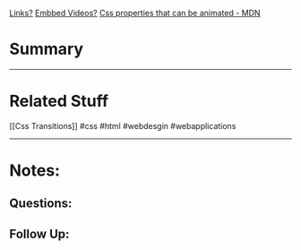 [Links?](#)
[Embbed Videos?](#)
[Css properties that can be animated - MDN](https://developer.mozilla.org/en-US/docs/Web/CSS/CSS_animated_properties)
# Summary

----
# Related Stuff
[[Css Transitions]]
#css 
#html 
#webdesgin 
#webapplications 

----
# Notes:

## Questions:

## Follow Up:
